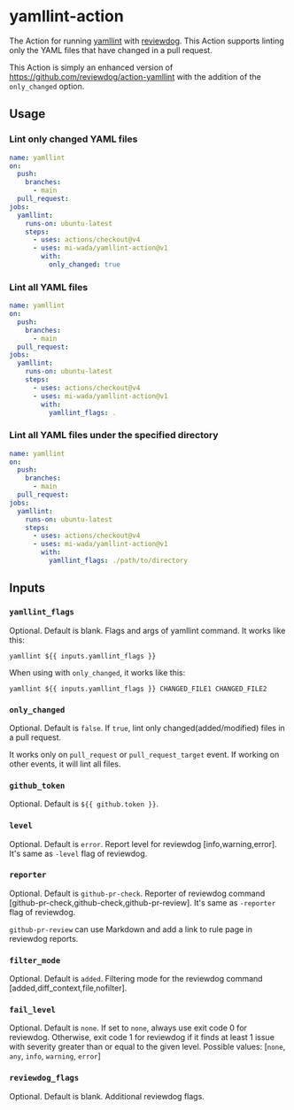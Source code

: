 # yamllint-action

The Action for running [yamllint](https://github.com/adrienverge/yamllint) with [reviewdog](https://github.com/reviewdog/reviewdog). This Action supports linting only the YAML files that have changed in a pull request.

This Action is simply an enhanced version of <https://github.com/reviewdog/action-yamllint> with the addition of the `only_changed` option.

## Usage

### Lint only changed YAML files

```yaml
name: yamllint
on:
  push:
    branches:
      - main
  pull_request:
jobs:
  yamllint:
    runs-on: ubuntu-latest
    steps:
      - uses: actions/checkout@v4
      - uses: mi-wada/yamllint-action@v1
        with:
          only_changed: true
```

### Lint all YAML files

```yaml
name: yamllint
on:
  push:
    branches:
      - main
  pull_request:
jobs:
  yamllint:
    runs-on: ubuntu-latest
    steps:
      - uses: actions/checkout@v4
      - uses: mi-wada/yamllint-action@v1
        with:
          yamllint_flags: .
```

### Lint all YAML files under the specified directory

```yaml
name: yamllint
on:
  push:
    branches:
      - main
  pull_request:
jobs:
  yamllint:
    runs-on: ubuntu-latest
    steps:
      - uses: actions/checkout@v4
      - uses: mi-wada/yamllint-action@v1
        with:
          yamllint_flags: ./path/to/directory
```

## Inputs

### `yamllint_flags`

Optional. Default is blank. Flags and args of yamllint command. It works like this:

```shell
yamllint ${{ inputs.yamllint_flags }}
```

When using with `only_changed`, it works like this:

```shell
yamllint ${{ inputs.yamllint_flags }} CHANGED_FILE1 CHANGED_FILE2
```

### `only_changed`

Optional. Default is `false`. If `true`, lint only changed(added/modified) files in a pull request.

It works only on `pull_request` or `pull_request_target` event. If working on other events, it will lint all files.

### `github_token`

Optional. Default is `${{ github.token }}`.

### `level`

Optional. Default is `error`. Report level for reviewdog [info,warning,error].
It's same as `-level` flag of reviewdog.

### `reporter`

Optional. Default is `github-pr-check`. Reporter of reviewdog command [github-pr-check,github-check,github-pr-review].
It's same as `-reporter` flag of reviewdog.

`github-pr-review` can use Markdown and add a link to rule page in reviewdog reports.

### `filter_mode`

Optional. Default is `added`. Filtering mode for the reviewdog command [added,diff_context,file,nofilter].

### `fail_level`

Optional. Default is `none`. If set to `none`, always use exit code 0 for reviewdog.
Otherwise, exit code 1 for reviewdog if it finds at least 1 issue with severity greater than or equal to the given level.
Possible values: [`none`, `any`, `info`, `warning`, `error`]

### `reviewdog_flags`

Optional. Default is blank. Additional reviewdog flags.
